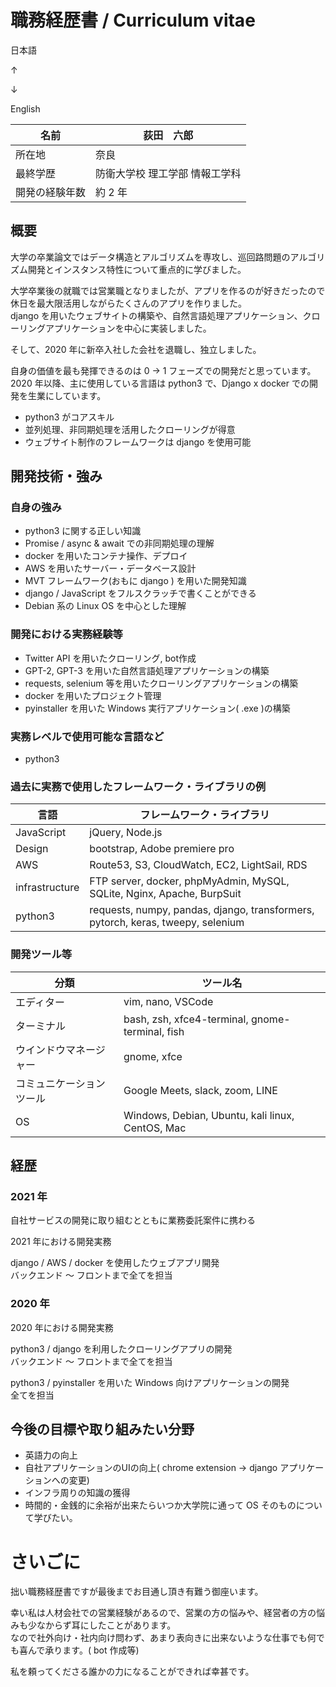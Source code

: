 # 職務経歴書 / Curriculum vitae
日本語

↑

↓

English

|  名前  |  荻田　六郎  |
| ---- | ---- |
|  所在地  |  奈良  |
| 最終学歴 | 防衛大学校 理工学部 情報工学科 |
| 開発の経験年数 | 約 2 年 |

## 概要

大学の卒業論文ではデータ構造とアルゴリズムを専攻し、巡回路問題のアルゴリズム開発とインスタンス特性について重点的に学びました。<br>

大学卒業後の就職では営業職となりましたが、アプリを作るのが好きだったので休日を最大限活用しながらたくさんのアプリを作りました。<br>
django を用いたウェブサイトの構築や、自然言語処理アプリケーション、クローリングアプリケーションを中心に実装しました。

そして、2020 年に新卒入社した会社を退職し、独立しました。

自身の価値を最も発揮できるのは 0 -> 1 フェーズでの開発だと思っています。
2020 年以降、主に使用している言語は python3 で、Django x docker での開発を生業にしています。

* python3 がコアスキル
* 並列処理、非同期処理を活用したクローリングが得意
* ウェブサイト制作のフレームワークは django を使用可能

## 開発技術・強み
### 自身の強み
* python3 に関する正しい知識
* Promise / async & await での非同期処理の理解
* docker を用いたコンテナ操作、デプロイ
* AWS を用いたサーバー・データベース設計
* MVT フレームワーク(おもに django ) を用いた開発知識
* django / JavaScript をフルスクラッチで書くことができる
* Debian 系の Linux OS を中心とした理解

### 開発における実務経験等
* Twitter API を用いたクローリング, bot作成
* GPT-2, GPT-3 を用いた自然言語処理アプリケーションの構築
* requests, selenium 等を用いたクローリングアプリケーションの構築
* docker を用いたプロジェクト管理
* pyinstaller を用いた Windows 実行アプリケーション( .exe )の構築

### 実務レベルで使用可能な言語など
* python3

### 過去に実務で使用したフレームワーク・ライブラリの例
| 言語 | フレームワーク・ライブラリ|
| ---- | ---- |
| JavaScript | jQuery, Node.js |
| Design | bootstrap, Adobe premiere pro |
| AWS | Route53, S3, CloudWatch, EC2, LightSail, RDS |
| infrastructure | FTP server, docker, phpMyAdmin, MySQL, SQLite, Nginx, Apache, BurpSuit |
| python3 | requests, numpy, pandas, django, transformers, pytorch, keras, tweepy, selenium |

### 開発ツール等
|  分類  |  ツール名  |
| ---- | ---- |
| エディター | vim, nano, VSCode |
| ターミナル | bash, zsh, xfce4-terminal, gnome-terminal, fish |
| ウインドウマネージャー | gnome, xfce |
| コミュニケーションツール | Google Meets, slack, zoom, LINE |
| OS | Windows, Debian, Ubuntu, kali linux, CentOS, Mac |

## 経歴
### 2021 年
自社サービスの開発に取り組むとともに業務委託案件に携わる

2021 年における開発実務

django / AWS / docker を使用したウェブアプリ開発<br>
バックエンド ～ フロントまで全てを担当

### 2020 年
2020 年における開発実務

python3 / django を利用したクローリングアプリの開発<br>
バックエンド ～ フロントまで全てを担当

python3 / pyinstaller を用いた Windows 向けアプリケーションの開発<br>
全てを担当

## 今後の目標や取り組みたい分野
* 英語力の向上
* 自社アプリケーションのUIの向上( chrome extension → django アプリケーションへの変更)
* インフラ周りの知識の獲得
* 時間的・金銭的に余裕が出来たらいつか大学院に通って OS そのものについて学びたい。

# さいごに
拙い職務経歴書ですが最後までお目通し頂き有難う御座います。<br>

幸い私は人材会社での営業経験があるので、営業の方の悩みや、経営者の方の悩みも少なからず耳にしたことがあります。<br>
なので社外向け・社内向け問わず、あまり表向きに出来ないような仕事でも何でも喜んで承ります。( bot 作成等)<br>

私を頼ってくださる誰かの力になることができれば幸甚です。<br>
